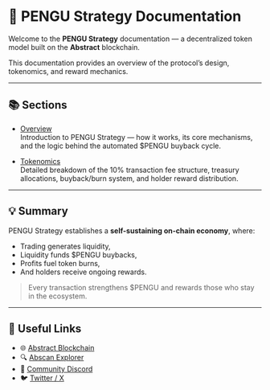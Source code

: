 # 🐧 PENGU Strategy Documentation

Welcome to the **PENGU Strategy** documentation — a decentralized token model built on the **Abstract** blockchain.

This documentation provides an overview of the protocol’s design, tokenomics, and reward mechanics.

---

## 📚 Sections

- [Overview](./pengu-strategy.md)  
  Introduction to PENGU Strategy — how it works, its core mechanisms, and the logic behind the automated $PENGU buyback cycle.

- [Tokenomics](./tokenomics.md)  
  Detailed breakdown of the 10% transaction fee structure, treasury allocations, buyback/burn system, and holder reward distribution.

---

## 💡 Summary

PENGU Strategy establishes a **self-sustaining on-chain economy**, where:
- Trading generates liquidity,
- Liquidity funds $PENGU buybacks,
- Profits fuel token burns,
- And holders receive ongoing rewards.

> Every transaction strengthens $PENGU and rewards those who stay in the ecosystem.

---

## 🔗 Useful Links

- 🌐 [Abstract Blockchain](https://abstractlabs.xyz)
- 🔍 [Abscan Explorer](https://abscan.org)
- 💬 [Community Discord](https://discord.gg/pengu)
- 🐦 [Twitter / X](https://x.com/pengustrategy)

